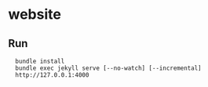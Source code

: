 # website

## Run

```
  bundle install
  bundle exec jekyll serve [--no-watch] [--incremental]
  http://127.0.0.1:4000
```


